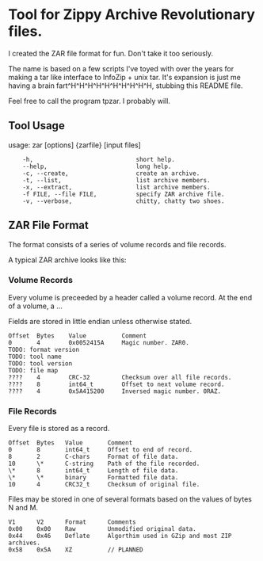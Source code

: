 Tool for Zippy Archive Revolutionary files.
===========================

I created the ZAR file format for fun. Don't take it too seriously.

The name is based on a few scripts I've toyed with over the years for making a tar like interface to InfoZip + unix tar. It's expansion is just me having a brain fart^H^H^H^H^H^H^H^H^H^H, stubbing this README file.

Feel free to call the program tpzar. I probably will.

Tool Usage
----------

usage: zar [options] {zarfile} [input files]

        -h,                             short help.
        --help,                         long help.
        -c, --create,                   create an archive.
        -t, --list,                     list archive members.
        -x, --extract,                  list archive members.
        -f FILE, --file FILE,           specify ZAR archive file.
        -v, --verbose,                  chitty, chatty two shoes.

ZAR File Format
---------------

The format consists of a series of volume records and file records.

A typical ZAR archive looks like this:

### Volume Records ###

Every volume is preceeded by a header called a volume record. At the end of a volume, a ...

Fields are stored in little endian unless otherwise stated.


    Offset  Bytes    Value          Comment
    0       4        0x0052415A     Magic number. ZAR0.
    TODO: format version
    TODO: tool name
    TODO: tool version
    TODO: file map
    ????    4        CRC-32         Checksum over all file records.
    ????    8        int64_t        Offset to next volume record.
    ????    4        0x5A415200     Inversed magic number. 0RAZ.

### File Records ###

Every file is stored as a record.

    Offset  Bytes   Value       Comment
    0       8       int64_t     Offset to end of record.
    8       2       C-chars     Format of file data.
    10      \*      C-string    Path of the file recorded.
    \*      8       int64_t     Length of file data.
    \*      \*      binary      Formatted file data.
    10      4       CRC32_t     Checksum of original file.

Files may be stored in one of several formats based on the values of bytes N and M.

    V1      V2      Format      Comments
    0x00    0x00    Raw         Unmodified original data.
    0x44    0x46    Deflate     Algorthim used in GZip and most ZIP archives.
    0x58    0x5A    XZ          // PLANNED
